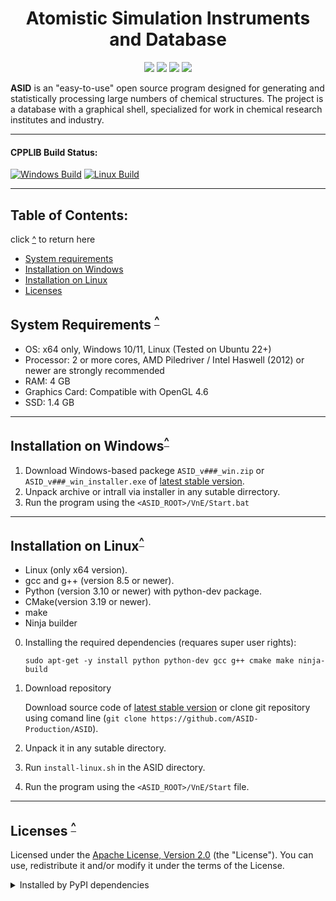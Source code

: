 <h1 align="center">Atomistic Simulation Instruments and Database</h1>

<p align="center">
	<a href=https://github.com/ASID-Production/ASID/releases/latest><img src=https://img.shields.io/github/v/release/ASID-Production/ASID?sort=date&style=plastic&color=brightgreen></a>
	<img src=https://img.shields.io/badge/C++-14-blue.svg?style=plastic>
    <img src=https://img.shields.io/badge/Python-3.10-blue.svg?style=plastic>
    <img src=https://img.shields.io/badge/Django-3.2.24-blue.svg?style=plastic>
</p>

__ASID__ is an "easy-to-use" open source program designed for generating and statistically processing large numbers of chemical structures.
The project is a database with a graphical shell, specialized for work in chemical research institutes and industry.

----
#### CPPLIB Build Status:

[![Windows Build](https://github.com/ASID-Production/ASID/actions/workflows/cmake-windows.yml/badge.svg)](https://github.com/ASID-Production/ASID/actions/workflows/cmake-windows.yml)
[![Linux Build](https://github.com/ASID-Production/ASID/actions/workflows/cmake-linux.yml/badge.svg)](https://github.com/ASID-Production/ASID/actions/workflows/cmake-linux.yml)

----

<a name="top"></a>
## Table of Contents: 
click [^](#top) to return here
* [System requirements](#SystemRequirements)
* [Installation on Windows](#InstallationW)
* [Installation on Linux](#InstallationL)
* [Licenses](#Licenses)

<a name="SystemRequirements"></a>
## System Requirements <sup>[^](#top)</sup>
* OS: x64 only, Windows 10/11, Linux (Tested on Ubuntu 22+)
* Processor: 2 or more cores, AMD Piledriver / Intel Haswell (2012) or newer are strongly recommended
* RAM: 4 GB
* Graphics Card: Compatible with OpenGL 4.6
* SSD: 1.4 GB

----
<a name="InstallationW"></a>
## Installation on Windows<sup>[^](#top)</sup>
1. Download Windows-based packege `ASID_v###_win.zip` or `ASID_v###_win_installer.exe` of [latest stable version](https://github.com/ASID-Production/ASID/releases/latest).
2. Unpack archive or intrall via installer in any sutable dirrectory.
4. Run the program using the `<ASID_ROOT>/VnE/Start.bat`

----
<a name="InstallationL"></a>
## Installation on Linux<sup>[^](#top)</sup>
* Linux (only x64 version). 
* gcc and g++ (version 8.5 or newer). 
* Python (version 3.10 or newer) with python-dev package.
* CMake(version 3.19 or newer).
* make
* Ninja builder

0. Installing the required dependencies (requares super user rights):
   
   `sudo apt-get -y install python python-dev gcc g++ cmake make ninja-build`

1. Download repository

   Download source code of [latest stable version](https://github.com/ASID-Production/ASID/releases/latest) or
   clone git repository using comand line (`git clone https://github.com/ASID-Production/ASID`).
2. Unpack it in any sutable directory.
3. Run `install-linux.sh` in the ASID directory.
4. Run the program using the `<ASID_ROOT>/VnE/Start` file.

----

<a name="Licenses"></a>
## Licenses <sup>[^](#top)</sup>

Licensed under the [Apache License, Version 2.0](http://www.apache.org/licenses/LICENSE-2.0) (the "License").
You can use, redistribute it and/or modify it under the terms of the License.

<details><summary>Installed by PyPI dependencies</summary>

|     Used Library      | Version  | License               |
|:---------------------:|:--------:|:---------------------:|
|       `asgiref`       | 3.5.2    | [BSD 3-Clause License](https://github.com/django/asgiref/blob/main/LICENSE) |    
|       `chardet`       | 5.2.0    | [GNU LGPL v2.1](https://github.com/chardet/chardet/blob/main/LICENSE) |
|       `django`        | 3.2.24   | [BSD 3-Clause License](https://github.com/django/django/blob/main/LICENSE) |
|    `django-filter`    | 22.1     | [BSD 3-Clause License](https://github.com/carltongibson/django-filter/blob/main/LICENSE) |
| `djangorestframework` | 3.14.0   | [BSD 3-Clause License](https://github.com/encode/django-rest-framework/blob/master/LICENSE.md) |
|       `djoser`        | 2.1.0    | [MIT License](https://github.com/sunscrapers/djoser/blob/master/LICENSE) |
|      `drf-yasg`       | 1.21.4   | [BSD 3-Clause License](https://github.com/axnsan12/drf-yasg/blob/master/LICENSE.rst) |
|     `freetype-py`     | latest   | [BSD 3-Clause License](https://github.com/rougier/freetype-py/blob/master/LICENSE.txt) |
|        `gemmi`        | 0.5.8    | [Mozilla Public License 2.0](https://github.com/project-gemmi/gemmi/blob/master/LICENSE.txt) |
|        `numpy`        | 1.26.0   | [BSD 3-Clause License](https://github.com/numpy/numpy/blob/main/LICENSE.txt) |
|      `networkx`       | 2.8.8    | [BSD 3-Clause License](https://github.com/networkx/networkx/blob/main/LICENSE.txt) |
|       `pycifrw`       | 4.4.5    | [PSF License, Version 2](https://github.com/jamesrhester/pycifrw/blob/development/LICENSE) |
|      `pymatgen`       | 2024.3.1 | [MIT License](https://github.com/materialsproject/pymatgen/blob/master/LICENSE) |
|      `pyopengl`       | latest   | [Custom License (based on BSD-3)](https://github.com/Distrotech/PyOpenGL/blob/master/license.txt) |
|       `PySide6`       | latest   | [GNU LGPL v.3](https://doc.qt.io/qt-6/lgpl.html) |
|        `rdkit`        | 2023.9.6 | [BSD 3-Clause License](https://github.com/rdkit/rdkit/blob/master/license.txt) |
|      `requests`       | latest   | [Apache License 2.0](https://github.com/psf/requests/blob/main/LICENSE) |
|      `progress`       | latest   | [ISC License](https://github.com/verigak/progress/blob/master/LICENSE) |
|      `psycopg2`       | latest   | [GNU LGPL v.3](https://github.com/psycopg/psycopg2/blob/master/LICENSE) |
|     `setuptools`      | latest   | [MIT License](https://github.com/pypa/setuptools/blob/main/LICENSE) |

</details>
